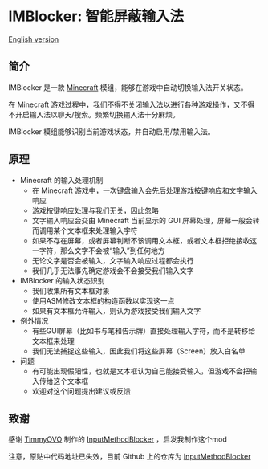 # IMBlocker: 智能屏蔽输入法

[English version](https://github.com/reserveword/IMBlocker/blob/master/README.en.md)

## 简介

IMBlocker 是一款 [Minecraft](https://minecraft.net/) 模组，能够在游戏中自动切换输入法开关状态。

在 Minecraft 游戏过程中，我们不得不关闭输入法以进行各种游戏操作，又不得不开启输入法以聊天/搜索。频繁切换输入法十分麻烦。

IMBlocker 模组能够识别当前游戏状态，并自动启用/禁用输入法。

## 原理

- Minecraft 的输入处理机制
    - 在 Minecraft 游戏中，一次键盘输入会先后处理游戏按键响应和文字输入响应
    - 游戏按键响应处理与我们无关，因此忽略
    - 文字输入响应会交由 Minecraft 当前显示的 GUI 屏幕处理，屏幕一般会转而调用某个文本框来处理输入字符
    - 如果不存在屏幕，或者屏幕判断不该调用文本框，或者文本框拒绝接收这一字符，那么文字不会被“输入”到任何地方
    - 无论文字是否会被输入，文字输入响应过程都会执行
    - 我们几乎无法事先确定游戏会不会接受我们输入文字
- IMBlocker 的输入状态识别
    - 我们收集所有文本框对象
    - 使用ASM修改文本框的构造函数以实现这一点
    - 如果有文本框允许输入，则认为游戏接受我们输入文字
- 例外情况
    - 有些GUI屏幕（比如书与笔和告示牌）直接处理输入字符，而不是转移给文本框来处理
    - 我们无法捕捉这些输入，因此我们将这些屏幕（Screen）放入白名单
- 问题
    - 有可能出现假阳性，也就是文本框认为自己能接受输入，但游戏不会把输入传给这个文本框
    - 欢迎对这个问题提出建议或反馈
## 致谢

感谢 [TimmyOVO](https://www.mcbbs.net/?1696224) 制作的 [InputMethodBlocker](https://www.mcbbs.net/thread-688825-12-1.html) ，启发我制作这个mod

注意，原贴中代码地址已失效，目前 Github 上的仓库为 [InputMethodBlocker](https://github.com/lss233/InputMethodBlocker)